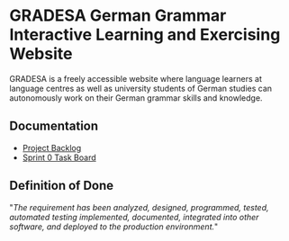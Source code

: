 # GRADESA German Grammar Interactive Learning and Exercising Website 

GRADESA is a freely accessible website where language learners at language centres as well as university students of German studies can autonomously work on their German grammar skills and knowledge.

## Documentation
- [Project Backlog](https://github.com/orgs/OHTU-German-learning-website/projects/1)
- [Sprint 0 Task Board](https://github.com/orgs/OHTU-German-learning-website/projects/2)

## Definition of Done
"*The requirement has been analyzed, designed, programmed, tested, automated testing implemented, documented, integrated into other software, and deployed to the production environment.*"
